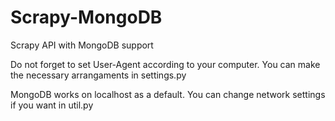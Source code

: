 # Scrapy-MongoDB
Scrapy API with MongoDB support

Do not forget to set User-Agent according to your computer. You can make the necessary arrangaments in settings.py

MongoDB works on localhost as a default. You can change network settings if you want in util.py
